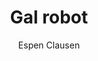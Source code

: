 ---
title: Gal robot
level: 2
author: Espen Clausen
language: nb
external: https://espenec.files.wordpress.com/2015/09/lego-mindstorms-del-2-3.pdf
---
